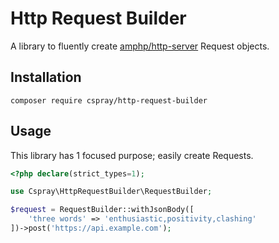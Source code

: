 # Http Request Builder

A library to fluently create [amphp/http-server](https://github.com/amphp/http-server) Request objects.

## Installation

```
composer require cspray/http-request-builder
```

## Usage

This library has 1 focused purpose; easily create Requests.

```php
<?php declare(strict_types=1);

use Cspray\HttpRequestBuilder\RequestBuilder;

$request = RequestBuilder::withJsonBody([
    'three words' => 'enthusiastic,positivity,clashing'
])->post('https://api.example.com');
```